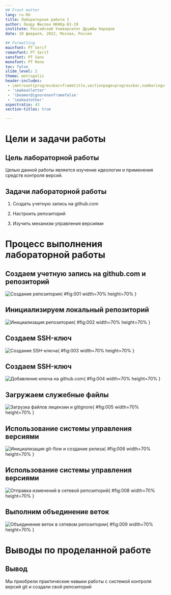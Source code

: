 ```yaml
---
## Front matter
lang: ru-RU
title: Лабораторная работа 1
author: Леаду Жислен НКНбд-01-19
institute: Российский Университет Дружбы Народов
date: 10 февраля, 2022, Москва, Россия

## Formatting
mainfont: PT Serif
romanfont: PT Serif
sansfont: PT Sans
monofont: PT Mono
toc: false
slide_level: 2
theme: metropolis
header-includes: 
 - \metroset{progressbar=frametitle,sectionpage=progressbar,numbering=fraction}
 - '\makeatletter'
 - '\beamer@ignorenonframefalse'
 - '\makeatother'
aspectratio: 43
section-titles: true

---
```


# Цели и задачи работы

## Цель лабораторной работы

Целью данной работы является изучение идеологии и применения средств контроля версий.

## Задачи лабораторной работы

1. Создать учетную запись на github.com

2. Настроить репозиторий

3. Изучить механизм управления версиями

# Процесс выполнения лабораторной работы

## Создаем учетную запись на github.com и репозиторий

![Создание репозитория](image/Screenshot_1.png){ #fig:001 width=70% height=70% }

## Инициализируем локальный репозиторий

![Инициализация репозитория](image/Screenshot_2.png){ #fig:002 width=70% height=70% }

## Создаем SSH-ключ

![Создание SSH-ключа](image/Screenshot_3.png){ #fig:003 width=70% height=70% }

## Создаем SSH-ключ

![Добавление ключа на github.com ](image/Screenshot_4.png){ #fig:004 width=70% height=70% }

## Загружаем служебные файлы

![Загрузка файлов лицензии и gitignore](image/Screenshot_5.png){ #fig:005 width=70% height=70% }

## Использование системы управления версиями

![Инициализация git-flow и создание релиза](image/Screenshot_6.png){ #fig:006 width=70% height=70% }

## Использование системы управления версиями

![Отправка изменений в сетевой репозиторий](image/Screenshot_7.png){ #fig:008 width=70% height=70% }

## Выполним объединение веток

![Объединение веток в сетевом репозитории](image/Screenshot_8.png){ #fig:009 width=70% height=70% }

# Выводы по проделанной работе

## Вывод

Мы приобрели практические навыки работы с системой контроля версий git и создали свой репозиторий